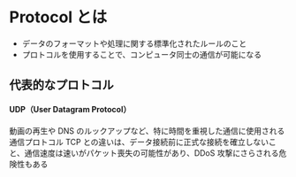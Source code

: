 # Protocol とは

- データのフォーマットや処理に関する標準化されたルールのこと
- プロトコルを使用することで、コンピュータ同士の通信が可能になる

## 代表的なプロトコル

#### UDP（User Datagram Protocol）

動画の再生や DNS のルックアップなど、特に時間を重視した通信に使用される通信プロトコル
TCP との違いは、データ接続前に正式な接続を確立しないこと、通信速度は速いがパケット喪失の可能性があり、DDoS 攻撃にさらされる危険性もある
